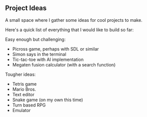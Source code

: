 ## Project Ideas
A small space where I gather some ideas for cool projects to make.

Here's a quick list of everything that I would like to build so far:

Easy enough but challenging:
- Picross game, perhaps with SDL or similar
- Simon says in the terminal
- Tic-tac-toe with AI implementation
- Megaten fusion calculator (with a search function)

Tougher ideas:
- Tetris game
- Mario Bros.
- Text editor
- Snake game (on my own this time)
- Turn based RPG
- Emulator
